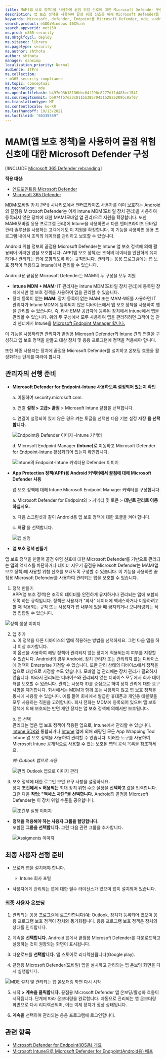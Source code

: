 ```yaml
---
title: MAM(앱 보호 정책)을 사용하여 끝점 위험 신호에 대한 Microsoft Defender 구성
description: 앱 보호 정책을 사용하여 끝점 위험 신호를 위해 Microsoft Defender를 구성하는 방법에 대해 설명
keywords: Microsoft, defender, Endpoint용 Microsoft Defender, mde, android, 구성, MAM, 앱 보호 정책, 관리되는 앱
search.product: eADQiWindows 10XVcnh
search.appverid: met150
ms.prod: m365-security
ms.mktglfcycl: deploy
ms.sitesec: library
ms.pagetype: security
ms.author: shthota
author: shthota
manager: dansimp
localization_priority: Normal
audience: ITPro
ms.collection:
- m365-security-compliance
ms.topic: conceptual
ms.technology: mde
ms.openlocfilehash: b497d93b18136bbc64f296c8277df1d483ec1541
ms.sourcegitcommit: be074f57e33c811bb3857043152825209bc8af07
ms.translationtype: MT
ms.contentlocale: ko-KR
ms.lasthandoff: 10/13/2021
ms.locfileid: "60335589"
---
```

# <a name="configure-microsoft-defender-for-endpoint-risk-signals-using-app-protection-policies-mam"></a>MAM(앱 보호 정책)을 사용하여 끝점 위험 신호에 대한 Microsoft Defender 구성

[!INCLUDE [Microsoft 365 Defender rebranding](../../includes/microsoft-defender.md)]

**적용 대상:**
- [엔드포인트용 Microsoft Defender](https://go.microsoft.com/fwlink/p/?linkid=2154037)
- [Microsoft 365 Defender](https://go.microsoft.com/fwlink/?linkid=2118804)



MDM(모바일 장치 관리) 시나리오에서 엔터프라이즈 사용자를 이미 보호하는 Android의 끝점용 Microsoft Defender는 이제 Intune MDM(모바일 장치 관리)을 사용하여 등록되지 않은 장치에 대한 MAM(모바일 앱 관리)으로 지원을 확장합니다. 또한 MAM(모바일 응용 프로그램 관리)에 Intune을 사용하면서 다른 엔터프라이즈 모바일 관리 솔루션을 사용하는 고객에게도 이 지원을 확장합니다. 이 기능을 사용하면 응용 프로그램 내에서 조직의 데이터를 관리하고 보호할 수 있습니다.

Android 위협 정보의 끝점용 Microsoft Defender는 Intune 앱 보호 정책에 의해 활용되어 이러한 앱을 보호합니다. APP(앱 보호 정책)은 조직의 데이터를 안전하게 유지하거나 관리되는 앱에 포함되도록 하는 규칙입니다. 관리되는 응용 프로그램에는 앱 보호 정책이 적용되고 Intune에서 관리할 수 있습니다.  

Android용 끝점용 Microsoft Defender는 MAM의 두 구성을 모두 지원
- **Intune MDM + MAM:** IT 관리자는 Intune MDM(모바일 장치 관리)에 등록된 장치에서만 앱 보호 정책을 사용하여 앱을 관리할 수 있습니다.
- 장치 등록이 없는 **MAM**: 장치 등록이 없는 MAM 또는 MAM-WE를 사용하면 IT 관리자가 Intune MDM에 등록되지 않은 디바이스에서 앱 보호 정책을 사용하여 앱을 관리할 수 있습니다. [](/mem/intune/app/app-protection-policy) 즉, 타사 EMM 공급자에 등록된 장치에서 Intune에서 앱을 관리할 수 있습니다. 위의 두 구성에서 모두 사용하여 앱을 관리하려면 고객이 앱 관리 센터에서 Intune을 [Microsoft Endpoint Manager 합니다.](https://go.microsoft.com/fwlink/?linkid=2109431)

이 기능을 사용하려면 관리자가 끝점용 Microsoft Defender와 Intune 간의 연결을 구성하고 앱 보호 정책을 만들고 대상 장치 및 응용 프로그램에 정책을 적용해야 합니다. 
 
또한 최종 사용자는 장치에 끝점용 Microsoft Defender를 설치하고 온보딩 흐름을 활성화하는 단계를 따라야 합니다.


## <a name="admin-prerequisites"></a>관리자의 선행 준비

- **Microsoft Defender for Endpoint-Intune 사용하도록 설정되어 있는지 확인**

  a. 이동하여 security.microsoft.com. 

  b. 연결 **설정 > 고급> 끝점** > Microsoft Intune 끝점을 선택합니다.

  c. 연결이 설정되어 있지 않은 경우 켜는 토글을 선택한 다음 기본 설정 저장 **을 선택합니다.**

  ![Endpoint용 Defender 이미지 -Intune 커넥터](images/enable-intune-connection.png)

  d. Microsoft Endpoint Manager **(Intune)로** 이동하고 Microsoft Defender for Endpoint-Intune 활성화되어 있는지 확인합니다.

  ![Intune의 Endpoint-Intune 커넥터용 Defender 이미지](images/validate-intune-connector.png)

- **App Protection 정책(APP)용 Android 커넥터에서 끝점에 대해 Microsoft Defender 사용**
  
  앱 보호 정책에 대해 Intune Microsoft Endpoint Manager 커넥터를 구성합니다.

  a. Microsoft Defender for Endpoint의 > 커넥터 및 토큰 > **테넌트 관리로 이동하십시오.**

  b. 다음 스크린샷과 같이 Android용 앱 보호 정책에 대한 토글을 켜야 합니다.

  c. **저장** 을 선택합니다.

  ![앱 설정](images/app-settings.png)

- **앱 보호 정책 만들기** 
 
앱 보호 정책을 만들어 끝점 위험 신호에 대한 Microsoft Defender를 기반으로 관리되는 앱의 액세스를 차단하거나 데이터 지우기
끝점용 Microsoft Defender는 MAM(앱 보호 정책)에 사용할 위협 신호를 보내도록 구성할 수 있습니다. 이 기능을 사용하면 끝점용 Microsoft Defender를 사용하여 관리되는 앱을 보호할 수 있습니다.

1. 정책 만들기 <br>
APP(앱 보호 정책)은 조직의 데이터를 안전하게 유지하거나 관리되는 앱에 포함되도록 하는 규칙입니다. 정책은 사용자가 "회사" 데이터에 액세스하거나 이동하려고 할 때 적용되는 규칙 또는 사용자가 앱 내부에 있을 때 금지되거나 모니터링되는 작업 집합일 수 있습니다. 

![정책 생성 이미지](images/create-policy.png)

2. 앱 추가 <br>
    a. 이 정책을 다른 디바이스의 앱에 적용하는 방법을 선택하세요. 그런 다음 앱을 하나 이상 추가합니다. <br>
    이 옵션을 사용하여 해당 정책이 관리되지 않는 장치에 적용되는지 여부를 지정할 수 있습니다. Android의 경우 Android, 장치 관리자 또는 관리되지 않는 디바이스에 정책이 Enterprise 지정할 수 있습니다. 또한 관리 상태의 디바이스에서 정책을 앱으로 대상으로 지정할 수도 있습니다.
모바일 앱 관리에는 장치 관리가 필요하지 않습니다. 따라서 관리되는 디바이스와 관리되지 않는 디바이스 모두에서 회사 데이터를 보호할 수 있습니다. 관리는 사용자 ID를 중심으로 하여 장치 관리에 대한 요구 사항을 제거합니다. 회사에서는 MDM과 함께 또는 사용하지 않고 앱 보호 정책을 동시에 사용할 수 있습니다. 예를 들어 회사에서 발급한 휴대폰과 개인용 태블릿을 모두 사용하는 직원을 고려합니다. 회사 전화는 MDM에 등록되어 있으며 앱 보호 정책에 의해 보호되는 반면 개인 장치는 앱 보호 정책에 의해서만 보호됩니다.

    b. 앱 선택<br>
    관리되는 앱은 앱 보호 정책이 적용된 앱으로, Intune에서 관리할 수 있습니다. [Intune SDK와](/mem/intune/developer/app-sdk) 통합되거나 [Intune](/mem/intune/developer/apps-prepare-mobile-application-management) 앱에 의해 래핑된 모든 App Wrapping Tool Intune 앱 보호 정책을 사용하여 관리할 수 있습니다. 이러한 도구를 사용하여 [](/mem/intune/apps/apps-supported-intune-apps) Microsoft Intune 공개적으로 사용할 수 있는 보호된 앱의 공식 목록을 참조하세요.

    *예: Outlook 앱으로 사용*

    ![관리 Outlook 앱으로 이미지 관리](images/managed-app.png)

 3. 보호 정책에 대한 로그인 보안 요구 사항을 설정하세요. <br>
장치 **조건에서 > 허용되는** 최대 장치 위협 수준 설정을 **선택하고** 값을 입력합니다. 그런 다음 **작업: "액세스 차단"을 선택합니다.** Android의 끝점용 Microsoft Defender는 이 장치 위협 수준을 공유합니다.

    ![조건부 실행 이미지](images/conditional-launch.png)


- **정책을 적용해야 하는 사용자 그룹을 할당합니다.**<br>
  포함된 **그룹을 선택합니다.** 그런 다음 관련 그룹을 추가합니다. 

    ![Assigments 이미지](images/assignment.png)


## <a name="end-user-prerequisites"></a>최종 사용자 선행 준비
- 브로커 앱을 설치해야 합니다.
    - Intune 회사 포털
    
- 사용자에게 관리되는 앱에 대한 필수 라이선스가 있으며 앱이 설치되어 있습니다.

### <a name="end-user-onboarding"></a>최종 사용자 온보딩 

1. 관리되는 응용 프로그램에 로그인합니다(예: Outlook. 장치가 등록되어 있으며 응용 프로그램 보호 정책이 장치와 동기화됩니다. 응용 프로그램 보호 정책은 장치의 상태를 인식합니다.  

2. 계속을 **선택합니다.** Android 앱에서 끝점용 Microsoft Defender를 다운로드하고 설정하는 것이 권장되는 화면이 표시됩니다.

3. 다운로드를 **선택합니다.** 앱 스토어로 리디렉션됩니다(Google play). 

4.  끝점용 Microsoft Defender(모바일) 앱을 설치하고 관리되는 앱 온보딩 화면을 다시 실행합니다.

  ![MDE 설치 및 관리되는 앱 온보더링 화면 다시 시작](images/download-mde.png)

5.  시작 **> 계속을 클릭합니다.** 끝점용 Microsoft Defender 앱 온보딩/활성화 흐름이 시작됩니다. 단계에 따라 온보더링을 완료합니다. 자동으로 관리되는 앱 온보더링 화면으로 다시 리디렉션되며, 이는 이제 장치가 정상 상태입니다.

6. **계속을** 선택하여 관리되는 응용 프로그램에 로그인합니다. 



## <a name="related-topics"></a>관련 항목

- [Microsoft Defender for Endpoint(iOS용) 개요](microsoft-defender-endpoint-android.md)
- [Microsoft Intune으로 Microsoft Defender for Endpoint(Android용) 배포](android-intune.md)
